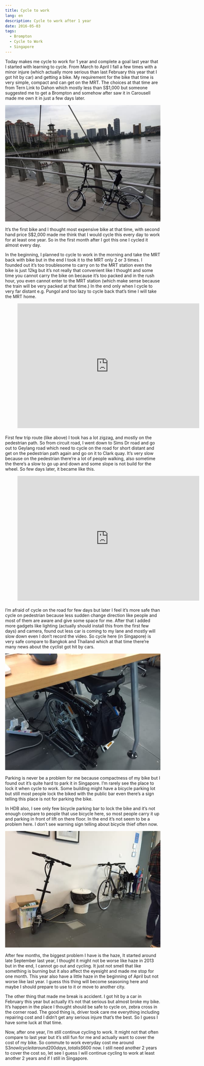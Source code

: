 ```yaml
---
title: Cycle to work
lang: en
description: Cycle to work after 1 year
date: 2016-05-03
tags:
  - Brompton
  - Cycle to Work
  - Singapore
---
```


Today makes me cycle to work for 1 year and complete a goal last year that I started with learning to cycle. From March to April I fall a few times with a minor injure (which actually more serious than last February this year that I got hit by car) and getting a bike. My requirement for the bike that time is very simple, compact and can get on the MRT. The choices at that time are from Tern Link to Dahon which mostly less than S$1,000 but someone suggested me to get a Brompton and somehow after saw it in Carousell made me own it in just a few days later.

[![My Brompton S6R](brompton-at-stadium-small.jpg)](brompton-at-stadum.jpg)

It’s the first bike and I thought most expensive bike at that time, with second hand price S$2,000 made me think that I would cycle this every day to work for at least one year. So in the first month after I got this one I cycled it almost every day.

In the beginning, I planned to cycle to work in the morning and take the MRT back with bike but in the end I took it to the MRT only 2 or 3 times. I founded out it’s too troublesome to carry on to the MRT station even the bike is just 12kg but it’s not really that convenient like I thought and some time you cannot carry the bike on because it’s too packed and in the rush hour, you even cannot enter to the MRT station (which make sense because the train will be very packed at that time.) In the end only when I cycle to very far distant e.g. Pungol and too lazy to cycle back that’s time I will take the MRT home.

<figure style="display: flex; flex-direction: column">
  <iframe height='405' width='590' frameborder='0' allowtransparency='true' scrolling='no' src='https://www.strava.com/activities/297717880/embed/d2fc226725d110ea391ce75d6ffaa24f06e37dca' style="margin-bottom: 0.5rem; border:"></iframe>
</figure>

First few trip route (like above) I took has a lot zigzag, and mostly on the pedestrian path. So from circuit road, I went down to Sims Dr road and go out to Geylang road which need to cycle on the road for short distant and get on the pedestrian path again and go on it to Clark quay. It’s very slow because on the pedestrian there’re a lot of people walking, also sometime the there’s a slow to go up and down and some slope is not build for the wheel. So few days later, it became like this.

<figure style="display: flex; flex-direction: column">
  <iframe height='405' width='590' frameborder='0' allowtransparency='true' scrolling='no' src='https://www.strava.com/activities/304889870/embed/dec609f3178a02fd711ab62d15617daed239eda7' style="margin-bottom: 0.5rem; border:"></iframe>
</figure>

I’m afraid of cycle on the road for few days but later I feel it’s more safe than cycle on pedestrian because less sudden change direction like people and most of them are aware and give some space for me. After that I added more gadgets like lighting (actually should install this from the first few days) and camera, found out less car is coming to my lane and mostly will slow down even I don’t record the video. So cycle here (in Singapore) is very safe compare to Bangkok and Thailand which at that time there’re many news about the cyclist got hit by cars.

[![My bicycle parking place in the old Viki office](brompton-under-desk-small.jpg)](brompton-under-desk.jpg)

Parking is never be a problem for me because compactness of my bike but I found out it’s quite hard to park it in Singapore. I’m rarely see the place to lock it when cycle to work. Some building might have a bicycle parking lot but still most people lock the biked with the public bar even there’s a sign telling this place is not for parking the bike.

In HDB also, I see only few bicycle parking bar to lock the bike and it’s not enough compare to people that use bicycle here, so most people carry it up and parking in front of lift on there floor. In the end it’s not seem to be a problem here. I don’t see warning sign telling about bicycle thief often now.

[![Parking space behind my desk](office-bike-parking-space-small.jpg)](office-bike-parking-space.jpg)

After few months, the biggest problem I have is the haze, It started around late September last year, I thought it might not be worse like haze in 2013 but in the end, I cannot go out and cycling. It just not smell that like something is burning but it also affect the eyesight and made me stop for one month. This year also have a little haze in the beginning of April but not worse like last year. I guess this thing will become seasoning here and maybe I should prepare to use to it or move to another city.

The other thing that made me break is accident. I got hit by a car in February this year but actually it’s not that serious but almost broke my bike. It’s happen in the place I thought should be safe to cycle on, zebra cross in the corner road. The good thing is, driver took care me everything including repairing cost and I didn’t get any serious injure that’s the best. So I guess I have some luck at that time.

Now, after one year, I’m still continue cycling to work. It might not that often compare to last year but it’s still fun for me and actually want to cover the cost of my bike. So commute to work everyday cost me around S$3 now I cycle it around 200 days, total is S$600 now. I still need another 2 years to cover the cost so, let see I guess I will continue cycling to work at least another 2 years and if I still in Singapore.
